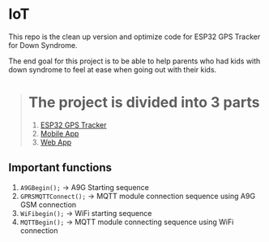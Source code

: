 # IoT

This repo is the clean up version and optimize code for ESP32 GPS Tracker for Down Syndrome.

The end goal for this project is to be able to help parents who had kids with down syndrome to feel at ease when going out with their kids.

> # The project is divided into 3 parts
>
> 1.  [ESP32 GPS Tracker](https://github.com/RSA-Care/IoT-Fix.git)
> 2.  [Mobile App](https://github.com/RSA-Care/Mobapp.git)
> 3.  [Web App](https://github.com/RSA-Care/Website.git)

## Important functions

1. `A9GBegin();` → A9G Starting sequence
2. `GPRSMQTTConnect();` → MQTT module connection sequence using A9G GSM connection
3. `WiFibegin();` → WiFi starting sequence
4. `MQTTBegin();` → MQTT module connecting sequence using WiFi connection

